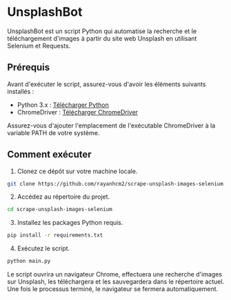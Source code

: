 # UnsplashBot

UnsplashBot est un script Python qui automatise la recherche et le téléchargement d'images à partir du site web Unsplash
en utilisant Selenium et Requests.

## Prérequis

Avant d'exécuter le script, assurez-vous d'avoir les éléments suivants installés :

- Python 3.x : [Télécharger Python](https://www.python.org/downloads/)
- ChromeDriver : [Télécharger ChromeDriver](https://sites.google.com/a/chromium.org/chromedriver/downloads)

Assurez-vous d'ajouter l'emplacement de l'exécutable ChromeDriver à la variable PATH de votre système.

## Comment exécuter

1. Clonez ce dépôt sur votre machine locale.

```sh
git clone https://github.com/rayanhcm2/scrape-unsplash-images-selenium 
```

2. Accédez au répertoire du projet.

```sh
cd scrape-unsplash-images-selenium 
```

3. Installez les packages Python requis.

```sh
pip install -r requirements.txt
```

4. Exécutez le script.

```sh
python main.py
```

Le script ouvrira un navigateur Chrome, effectuera une recherche d'images sur Unsplash, les téléchargera et les
sauvegardera dans le répertoire actuel.
Une fois le processus terminé, le navigateur se fermera automatiquement.
